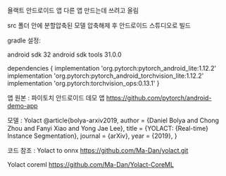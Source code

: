 욜랙트 안드로이드 앱
다른 앱 만드는데 쓰려고 올림

src 폴더 안에 분할압축된 모델 압축해제 후 안드로이드 스튜디오로 빌드

gradle 설정:

android sdk 32
android sdk tools 31.0.0

dependencies {
    implementation 'org.pytorch:pytorch_android_lite:1.12.2'
    implementation 'org.pytorch:pytorch_android_torchvision_lite:1.12.2'
    implementation 'org.pytorch:torchvision_ops:0.13.1'
}

앱 원본 : 파이토치 안드로이드 데모 앱
https://github.com/pytorch/android-demo-app

모델 :
Yolact
@article{bolya-arxiv2019,
  author    = {Daniel Bolya and Chong Zhou and Fanyi Xiao and Yong Jae Lee},
  title     = {YOLACT: {Real-time} Instance Segmentation},
  journal   = {arXiv},
  year      = {2019},
}

코드 참조 :
Yolact to onnx
https://github.com/Ma-Dan/yolact.git

Yolact coreml
https://github.com/Ma-Dan/Yolact-CoreML
